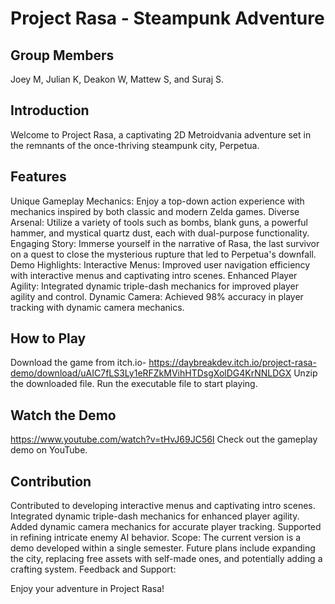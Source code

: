# Project Rasa - Steampunk Adventure 

## Group Members
Joey M, Julian K, Deakon W, Mattew S, and Suraj S.  

## Introduction 

Welcome to Project Rasa, a captivating 2D Metroidvania adventure set in the remnants of the once-thriving steampunk city, Perpetua.

## Features


Unique Gameplay Mechanics: Enjoy a top-down action experience with mechanics inspired by both classic and modern Zelda games.
Diverse Arsenal: Utilize a variety of tools such as bombs, blank guns, a powerful hammer, and mystical quartz dust, each with dual-purpose functionality.
Engaging Story: Immerse yourself in the narrative of Rasa, the last survivor on a quest to close the mysterious rupture that led to Perpetua's downfall.
Demo Highlights:
Interactive Menus: Improved user navigation efficiency with interactive menus and captivating intro scenes.
Enhanced Player Agility: Integrated dynamic triple-dash mechanics for improved player agility and control.
Dynamic Camera: Achieved 98% accuracy in player tracking with dynamic camera mechanics.

## How to Play


Download the game from itch.io- https://daybreakdev.itch.io/project-rasa-demo/download/uAIC7fLS3Ly1eRFZkMVihHTDsgXolDG4KrNNLDGX
Unzip the downloaded file.
Run the executable file to start playing.

## Watch the Demo


https://www.youtube.com/watch?v=tHvJ69JC56I 
Check out the gameplay demo on YouTube.

## Contribution


Contributed to developing interactive menus and captivating intro scenes.
Integrated dynamic triple-dash mechanics for enhanced player agility.
Added dynamic camera mechanics for accurate player tracking.
Supported in refining intricate enemy AI behavior.
Scope:
The current version is a demo developed within a single semester.
Future plans include expanding the city, replacing free assets with self-made ones, and potentially adding a crafting system.
Feedback and Support:

Enjoy your adventure in Project Rasa!
